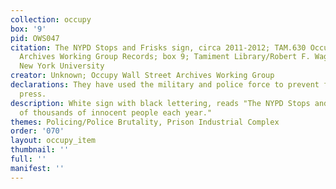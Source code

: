 ```yaml
---
collection: occupy
box: '9'
pid: OWS047
citation: The NYPD Stops and Frisks sign, circa 2011-2012; TAM.630 Occupy Wall Street
  Archives Working Group Records; box 9; Tamiment Library/Robert F. Wagner Labor Archives,
  New York University
creator: Unknown; Occupy Wall Street Archives Working Group
declarations: They have used the military and police force to prevent freedom of the
  press.
description: White sign with black lettering, reads "The NYPD Stops and Frisks hundreds
  of thousands of innocent people each year."
themes: Policing/Police Brutality, Prison Industrial Complex
order: '070'
layout: occupy_item
thumbnail: ''
full: ''
manifest: ''
---
```

